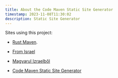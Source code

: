 ```yaml
---
title: About the Code Maven Static Site Generator
timestamp: 2023-11-08T11:30:02
description: Static Site Generator
---
```


Sites using this project:

* [Rust Maven](https://rust.code-maven.com/).
* [From Israel](https://israel.szabgab.com/)
* [Magyarul Izraelből](https://izrael.szabgab.com/)

* [Code Maven Static Site Generator](https://ssg.code-maven.com/)


